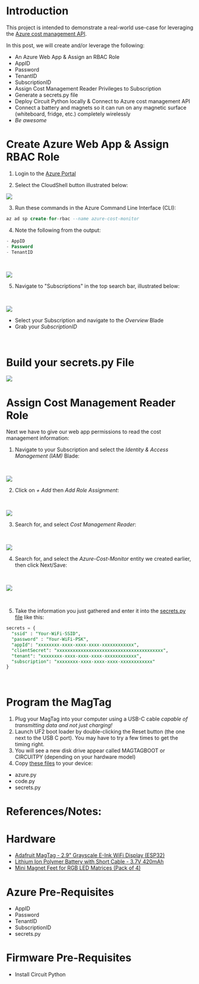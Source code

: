 # Introduction
This project is intended to demonstrate a real-world use-case for leveraging the [Azure cost management API](https://learn.microsoft.com/en-us/rest/api/cost-management/).

In this post, we will create and/or leverage the following:
- An Azure Web App & Assign an RBAC Role
- AppID
- Password
- TenantID
- SubscriptionID
- Assign Cost Management Reader Privileges to Subscription
- Generate a secrets.py file
- Deploy Circuit Python locally & Connect to Azure cost management API
- Connect a battery and magnets so it can run on any magnetic surface (whiteboard, fridge, etc.) completely wirelessly
- *_Be awesome_*

# Create Azure Web App & Assign RBAC Role

1. Login to the [Azure Portal](www.portal.azure.com)

2. Select the CloudShell button illustrated below: <br/>

![](/img/CLI.png)

3. Run these commands in the Azure Command Line Interface (CLI):
```sql
az ad sp create-for-rbac --name azure-cost-monitor
```

4. Note the following from the output:
```sql
- AppID
- Password
- TenantID
```
<br/>

![](/img/az_creds.png)

5. Navigate to "Subscriptions" in the top search bar, illustrated below:
<br/>

![](/img/subs.png)

- Select your Subscription and navigate to the _Overview_ Blade
- Grab your _SubscriptionID_
<br/>

# Build your secrets.py File


![](/img/subID.png)

# Assign Cost Management Reader Role
Next we have to give our web app permissions to read the cost management information:

1. Navigate to your Subscription and select the _Identity & Access Management (IAM)_ Blade:
<br/>

![](/img/Sub_IAM.png)

2. Click on _+ Add_ then _Add Role Assignment_:
<br/>

![](/img/Role_Assignments.png)

3. Search for, and select _Cost Management Reader_:
<br/>

![](/img/cost_management_reader.png)

4. Search for, and select the _Azure-Cost-Monitor_ entity we created earlier, then click Next/Save:
<br/>

![](/img/Select_Memebers.png)

<br/>

5. Take the information you just gathered and enter it into the [secrets.py file](https://github.com/EEN421/Azure-Cost-Monitor-Fridge-Magnet/blob/Main/Code/secrets.py) like this: 

```sql
secrets = {
  "ssid" : "Your-WiFi-SSID",
  "password" : "Your-WiFi-PSK",
  "appId": "xxxxxxxx-xxxx-xxxx-xxxx-xxxxxxxxxxxx",
  "clientSecret": "xxxxxxxxxxxxxxxxxxxxxxxxxxxxxxxxxxxxxxxx",
  "tenant": "xxxxxxxx-xxxx-xxxx-xxxx-xxxxxxxxxxxx",
  "subscription": "xxxxxxxx-xxxx-xxxx-xxxx-xxxxxxxxxxxx"
}
```

<br/>

# Program the MagTag
1. Plug your MagTag into your computer using a USB-C cable _capable of transmitting data and not just charging!_
2. Launch UF2 boot loader by double-clicking the Reset button (the one next to the USB C port). You may have to try a few times to get the timing right.
3. You will see a new disk drive appear called MAGTAGBOOT or CIRCUITPY (depending on your hardware model)
4. Copy [these files](https://github.com/EEN421/Azure-Cost-Monitor-Fridge-Magnet/tree/Main/Code) to your device:
- azure.py
- code.py
- secrets.py


  

# References/Notes:
# Hardware
- [Adafruit MagTag - 2.9" Grayscale E-Ink WiFi Display (ESP32)](https://www.adafruit.com/product/4800)
- [Lithium Ion Polymer Battery with Short Cable - 3.7V 420mAh](https://www.adafruit.com/product/4236)
- [Mini Magnet Feet for RGB LED Matrices (Pack of 4)](https://www.adafruit.com/product/4631)

# Azure Pre-Requisites
- AppID
- Password
- TenantID
- SubscriptionID
- secrets.py

# Firmware Pre-Requisites
- Install Circuit Python 

